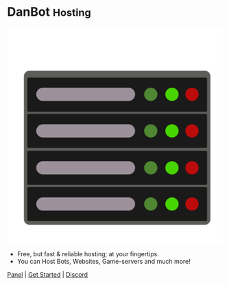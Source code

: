 
# DanBot <small>Hosting</small>

![logo](_media/DBH.svg ":size=200x200")

- Free, but fast & reliable hosting; at your fingertips.
- You can Host Bots, Websites, Game-servers and much more!

[Panel](https://panel.danbot.host/) | 
[Get Started](about.md) | 
[Discord](https://discord.gg/dbh)